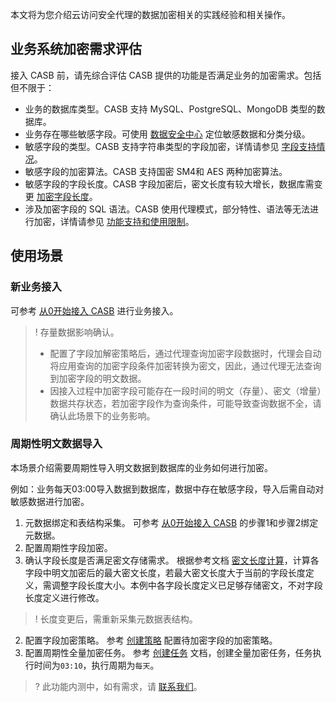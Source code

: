 本文将为您介绍云访问安全代理的数据加密相关的实践经验和相关操作。

## 业务系统加密需求评估

接入 CASB 前，请先综合评估 CASB 提供的功能是否满足业务的加密需求。包括但不限于：

* 业务的数据库类型。CASB 支持 MySQL、PostgreSQL、MongoDB 类型的数据库。
* 业务存在哪些敏感字段。可使用 [数据安全中心](https://cloud.tencent.com/document/product/1087) 定位敏感数据和分类分级。
* 敏感字段的类型。CASB 支持字符串类型的字段加密，详情请参见 [字段支持情况](https://cloud.tencent.com/document/product/1303/48144)。
* 敏感字段的加密算法。CASB 支持国密 SM4和 AES 两种加密算法。
* 敏感字段的字段长度。CASB 字段加密后，密文长度有较大增长，数据库需变更 [加密字段长度](https://cloud.tencent.com/document/product/1303/77864)。
* 涉及加密字段的 SQL 语法。CASB 使用代理模式，部分特性、语法等无法进行加密，详情请参见 [功能支持和使用限制](https://cloud.tencent.com/document/product/1303/48144#.E5.8A.9F.E8.83.BD.E6.94.AF.E6.8C.81.E5.92.8C.E4.BD.BF.E7.94.A8.E9.99.90.E5.88.B6)。

## 使用场景

### 新业务接入
可参考 [从0开始接入 CASB](https://cloud.tencent.com/document/product/1303/81574)  进行业务接入。
>! 存量数据影响确认。
> - 配置了字段加解密策略后，通过代理查询加密字段数据时，代理会自动将应用查询的加密字段条件加密转换为密文，因此，通过代理无法查询到加密字段的明文数据。
> - 因接入过程中加密字段可能存在一段时间的明文（存量）、密文（增量）数据共存状态，若加密字段作为查询条件，可能导致查询数据不全，请确认此场景下的业务影响。


### 周期性明文数据导入
本场景介绍需要周期性导入明文数据到数据库的业务如何进行加密。

例如：业务每天03:00导入数据到数据库，数据中存在敏感字段，导入后需自动对敏感数据进行加密。

1. 元数据绑定和表结构采集。
可参考 [从0开始接入 CASB](https://cloud.tencent.com/document/product/1303/81574) 的步骤1和步骤2绑定元数据。
2. 配置周期性字段加密。
 1. 确认字段长度是否满足密文存储需求。
   根据参考文档 [密文长度计算](https://cloud.tencent.com/document/product/1303/77864)，计算各字段中明文加密后的最大密文长度，若最大密文长度大于当前的字段长度定义，需调整字段长度大小。本例中各字段长度定义已足够存储密文，不对字段长度定义进行修改。
   > ! 长度变更后，需重新采集元数据表结构。
 2. 配置字段加密策略。
   参考 [创建策略](https://cloud.tencent.com/document/product/1303/64619) 配置待加密字段的加密策略。
 3. 配置周期性全量加密任务。
   参考 [创建任务](https://cloud.tencent.com/document/product/1303/64622) 文档，创建全量加密任务，任务执行时间为`03:10`，执行周期为`每天`。
   > ? 此功能内测中，如有需求，请 [联系我们](https://cloud.tencent.com/online-service)。

    

